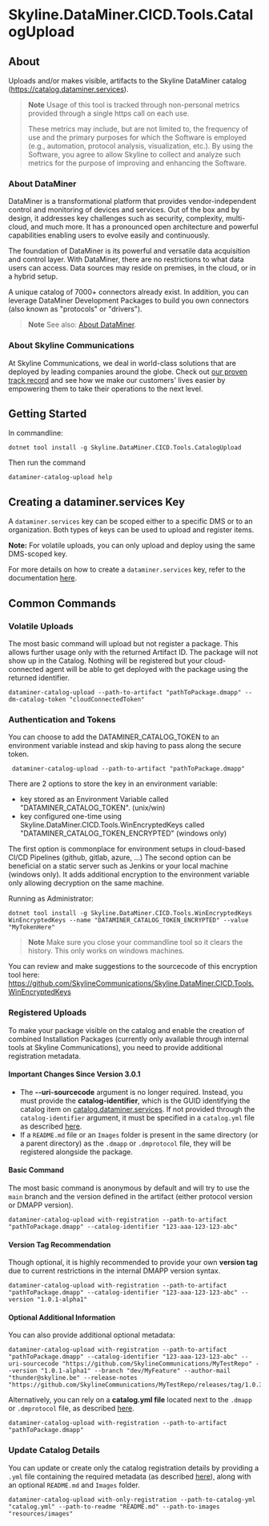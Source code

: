 # Skyline.DataMiner.CICD.Tools.CatalogUpload

## About

Uploads and/or makes visible, artifacts to the Skyline DataMiner catalog (https://catalog.dataminer.services).

> **Note**
> Usage of this tool is tracked through non-personal metrics provided through a single https call on each use.
>
> These metrics may include, but are not limited to, the frequency of use and the primary purposes for which the Software is employed (e.g., automation, protocol analysis, visualization, etc.). By using the Software, you agree to allow Skyline to collect and analyze such metrics for the purpose of improving and enhancing the Software.
### About DataMiner

DataMiner is a transformational platform that provides vendor-independent control and monitoring of devices and services. Out of the box and by design, it addresses key challenges such as security, complexity, multi-cloud, and much more. It has a pronounced open architecture and powerful capabilities enabling users to evolve easily and continuously.

The foundation of DataMiner is its powerful and versatile data acquisition and control layer. With DataMiner, there are no restrictions to what data users can access. Data sources may reside on premises, in the cloud, or in a hybrid setup.

A unique catalog of 7000+ connectors already exist. In addition, you can leverage DataMiner Development Packages to build you own connectors (also known as "protocols" or "drivers").

> **Note**
> See also: [About DataMiner](https://aka.dataminer.services/about-dataminer).

### About Skyline Communications

At Skyline Communications, we deal in world-class solutions that are deployed by leading companies around the globe. Check out [our proven track record](https://aka.dataminer.services/about-skyline) and see how we make our customers' lives easier by empowering them to take their operations to the next level.

## Getting Started
In commandline:

```console
dotnet tool install -g Skyline.DataMiner.CICD.Tools.CatalogUpload
```

Then run the command

```console
dataminer-catalog-upload help
```

## Creating a dataminer.services Key

A `dataminer.services` key can be scoped either to a specific DMS or to an organization. Both types of keys can be used to upload and register items.

**Note:** For volatile uploads, you can only upload and deploy using the same DMS-scoped key.

For more details on how to create a `dataminer.services` key, refer to the documentation [here](https://docs.dataminer.services/user-guide/Cloud_Platform/CloudAdminApp/Managing_DCP_keys.html).

## Common Commands

### Volatile Uploads
The most basic command will upload but not register a package. 
This allows further usage only with the returned Artifact ID. The package will not show up in the Catalog. 
Nothing will be registered but your cloud-connected agent will be able to get deployed with the package using the returned identifier.

```console
dataminer-catalog-upload --path-to-artifact "pathToPackage.dmapp" --dm-catalog-token "cloudConnectedToken"
```

### Authentication and Tokens

You can choose to add the DATAMINER_CATALOG_TOKEN to an environment variable instead and skip having to pass along the secure token.
```console
 dataminer-catalog-upload --path-to-artifact "pathToPackage.dmapp"
```
 
 There are 2 options to store the key in an environment variable:
- key stored as an Environment Variable called "DATAMINER_CATALOG_TOKEN". (unix/win)
- key configured one-time using Skyline.DataMiner.CICD.Tools.WinEncryptedKeys called "DATAMINER_CATALOG_TOKEN_ENCRYPTED" (windows only)

The first option is commonplace for environment setups in cloud-based CI/CD Pipelines (github, gitlab, azure, ...)
The second option can be beneficial on a static server such as Jenkins or your local machine (windows only). It adds additional encryption to the environment variable only allowing decryption on the same machine. 

Running as Administrator:
```console
dotnet tool install -g Skyline.DataMiner.CICD.Tools.WinEncryptedKeys
WinEncryptedKeys --name "DATAMINER_CATALOG_TOKEN_ENCRYPTED" --value "MyTokenHere"
```

> **Note**
> Make sure you close your commandline tool so it clears the history.
> This only works on windows machines.

You can review and make suggestions to the sourcecode of this encryption tool here: 
https://github.com/SkylineCommunications/Skyline.DataMiner.CICD.Tools.WinEncryptedKeys

### Registered Uploads

To make your package visible on the catalog and enable the creation of combined Installation Packages (currently only available through internal tools at Skyline Communications), you need to provide additional registration metadata.

#### Important Changes Since Version 3.0.1
- The **--uri-sourcecode** argument is no longer required. Instead, you must provide the **catalog-identifier**, which is the GUID identifying the catalog item on [catalog.dataminer.services](https://catalog.dataminer.services/). If not provided through the `catalog-identifier` argument, it must be specified in a `catalog.yml` file as described [here](https://docs.dataminer.services/user-guide/Cloud_Platform/Catalog/Register_Catalog_Item.html#manifest-file).
- If a `README.md` file or an `Images` folder is present in the same directory (or a parent directory) as the `.dmapp` or `.dmprotocol` file, they will be registered alongside the package.

#### Basic Command
The most basic command is anonymous by default and will try to use the `main` branch and the version defined in the artifact (either protocol version or DMAPP version).

```console
dataminer-catalog-upload with-registration --path-to-artifact "pathToPackage.dmapp" --catalog-identifier "123-aaa-123-123-abc"
```

#### Version Tag Recommendation
Though optional, it is highly recommended to provide your own **version tag** due to current restrictions in the internal DMAPP version syntax.

```console
dataminer-catalog-upload with-registration --path-to-artifact "pathToPackage.dmapp" --catalog-identifier "123-aaa-123-123-abc" --version "1.0.1-alpha1"
```

#### Optional Additional Information
You can also provide additional optional metadata:

```console
dataminer-catalog-upload with-registration --path-to-artifact "pathToPackage.dmapp" --catalog-identifier "123-aaa-123-123-abc" --uri-sourcecode "https://github.com/SkylineCommunications/MyTestRepo" --version "1.0.1-alpha1" --branch "dev/MyFeature" --author-mail "thunder@skyline.be" --release-notes "https://github.com/SkylineCommunications/MyTestRepo/releases/tag/1.0.3"
```

Alternatively, you can rely on a **catalog.yml file** located next to the `.dmapp` or `.dmprotocol` file, as described [here](https://docs.dataminer.services/user-guide/Cloud_Platform/Catalog/Register_Catalog_Item.html#manifest-file).

```console
dataminer-catalog-upload with-registration --path-to-artifact "pathToPackage.dmapp"
```

### Update Catalog Details

You can update or create only the catalog registration details by providing a `.yml` file containing the required metadata (as described [here](https://docs.dataminer.services/user-guide/Cloud_Platform/Catalog/Register_Catalog_Item.html#manifest-file)), along with an optional `README.md` and `Images` folder.

```console
dataminer-catalog-upload with-only-registration --path-to-catalog-yml "catalog.yml" --path-to-readme "README.md" --path-to-images "resources/images"
```